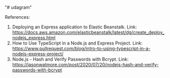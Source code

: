 "# udagram"

References:

1. Deploying an Express application to Elastic Beanstalk. Link: https://docs.aws.amazon.com/elasticbeanstalk/latest/dg/create_deploy_nodejs_express.html
2. How to Use TypeScript in a Node.js and Express Project. Link: https://www.pullrequest.com/blog/intro-to-using-typescript-in-a-nodejs-express-project/
3. Node.js - Hash and Verify Passwords with Bcrypt. Link: https://jasonwatmore.com/post/2020/07/20/nodejs-hash-and-verify-passwords-with-bcrypt
